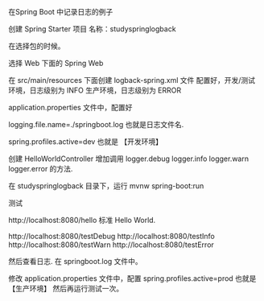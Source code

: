 在Spring Boot 中记录日志的例子 



创建 Spring Starter 项目
名称：studyspringlogback



在选择包的时候。

选择 Web 下面的 Spring Web






在 src/main/resources 下面创建 logback-spring.xml 文件
配置好，开发/测试环境，日志级别为 INFO
生产环境，日志级别为 ERROR


application.properties 文件中，配置好

logging.file.name=./springboot.log
也就是日志文件名.

spring.profiles.active=dev
也就是 【开发环境】




创建 HelloWorldController
增加调用 
logger.debug
logger.info
logger.warn
logger.error
的方法.





在 studyspringlogback 目录下，运行
mvnw spring-boot:run



测试

http://localhost:8080/hello
标准 Hello World.


http://localhost:8080/testDebug
http://localhost:8080/testInfo
http://localhost:8080/testWarn
http://localhost:8080/testError


然后查看日志.
在 springboot.log 文件中。



修改 application.properties 文件中，配置
spring.profiles.active=prod
也就是 【生产环境】
然后再运行测试一次。